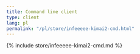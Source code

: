 ```yaml
---
title: Command line client
type: client
lang: pl
permalink: "/pl/store/infeeeee-kimai2-cmd.html"
---
```


{% include store/infeeeee-kimai2-cmd.md %}
